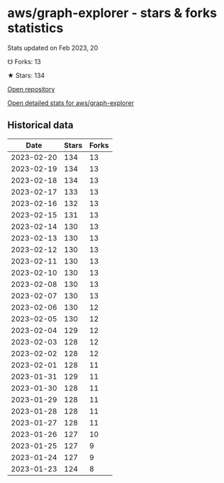 # aws/graph-explorer - stars & forks statistics

Stats updated on Feb 2023, 20

☋ Forks: 13

★ Stars: 134

[Open repository](https://github.com/aws/graph-explorer)

[Open detailed stats for aws/graph-explorer](https://reviewgithub.com/rep/aws/graph-explorer)

## Historical data
| Date | Stars | Forks |
|------|-------|-------|
| 2023-02-20 | 134 | 13 | 
| 2023-02-19 | 134 | 13 | 
| 2023-02-18 | 134 | 13 | 
| 2023-02-17 | 133 | 13 | 
| 2023-02-16 | 132 | 13 | 
| 2023-02-15 | 131 | 13 | 
| 2023-02-14 | 130 | 13 | 
| 2023-02-13 | 130 | 13 | 
| 2023-02-12 | 130 | 13 | 
| 2023-02-11 | 130 | 13 | 
| 2023-02-10 | 130 | 13 | 
| 2023-02-08 | 130 | 13 | 
| 2023-02-07 | 130 | 13 | 
| 2023-02-06 | 130 | 12 | 
| 2023-02-05 | 130 | 12 | 
| 2023-02-04 | 129 | 12 | 
| 2023-02-03 | 128 | 12 | 
| 2023-02-02 | 128 | 12 | 
| 2023-02-01 | 128 | 11 | 
| 2023-01-31 | 129 | 11 | 
| 2023-01-30 | 128 | 11 | 
| 2023-01-29 | 128 | 11 | 
| 2023-01-28 | 128 | 11 | 
| 2023-01-27 | 128 | 11 | 
| 2023-01-26 | 127 | 10 | 
| 2023-01-25 | 127 | 9 | 
| 2023-01-24 | 127 | 9 | 
| 2023-01-23 | 124 | 8 | 

